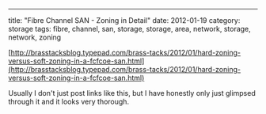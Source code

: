 ---
title: "Fibre Channel SAN - Zoning in Detail"
date: 2012-01-19
category: storage
tags: fibre, channel, san, storage, storage, area, network, storage, network, zoning

[http://brasstacksblog.typepad.com/brass-tacks/2012/01/hard-zoning-versus-soft-zoning-in-a-fcfcoe-san.html](http://brasstacksblog.typepad.com/brass-tacks/2012/01/hard-zoning-versus-soft-zoning-in-a-fcfcoe-san.html)

Usually I don't just post links like this, but I have honestly only just glimpsed through it and it looks very thorough.
